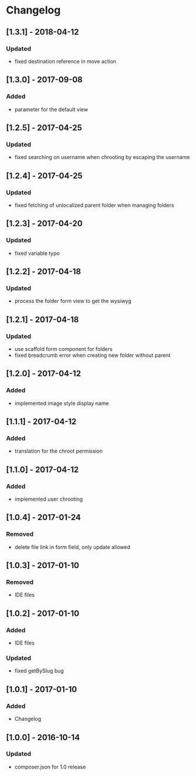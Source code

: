# Changelog

## [1.3.1] - 2018-04-12
### Updated
- fixed destination reference in move action

## [1.3.0] - 2017-09-08
### Added
- parameter for the default view

## [1.2.5] - 2017-04-25
### Updated
- fixed searching on username when chrooting by escaping the username

## [1.2.4] - 2017-04-25
### Updated
- fixed fetching of unlocalized parent folder when managing folders

## [1.2.3] - 2017-04-20
### Updated
- fixed variable typo

## [1.2.2] - 2017-04-18
### Updated
- process the folder form view to get the wysiwyg

## [1.2.1] - 2017-04-18
### Updated
- use scaffold form component for folders
- fixed breadcrumb error when creating new folder without parent

## [1.2.0] - 2017-04-12
### Added
- implemented image style display name

## [1.1.1] - 2017-04-12
### Added
- translation for the chroot permission

## [1.1.0] - 2017-04-12
### Added
- implemented user chrooting

## [1.0.4] - 2017-01-24
### Removed
- delete file link in form field, only update allowed

## [1.0.3] - 2017-01-10
### Removed
- IDE files

## [1.0.2] - 2017-01-10
### Added
- IDE files
### Updated
- fixed getBySlug bug

## [1.0.1] - 2017-01-10
###  Added
- Changelog

## [1.0.0] - 2016-10-14
### Updated
- composer.json for 1.0 release
